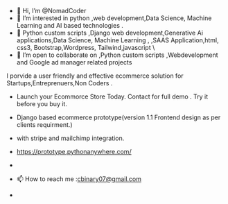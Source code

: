 - 👋 Hi, I’m @NomadCoder
- 👀 I’m interested in python ,web development,Data Science, Machine Learning and AI based technologies .
- 🌱  Python custom scripts ,Django web development,Generative Ai applications,Data Science, Machine Learning ,  ,SAAS Application,html, css3, Bootstrap,Wordpress, Tailwind,javascript \
- 💞️ I’m open to collaborate on ,Python custom scripts ,Webdevelopment and Google ad manager related projects

 I porvide a user friendly and effective ecommerce solution for Startups,Entreprenuers,Non Coders .
- Launch your Ecommorce Store Today.
Contact for full demo . 
Try it before you buy it.
- Django based ecommerce prototype(version 1.1 Frontend design as per clients requirment.)
- with stripe and mailchimp integration.
- https://prototype.pythonanywhere.com/
- 


 
- 📫 How to reach me  :cbinary07@gmail.com
- 


<!---
NomadCoder101/NomadCoder101 is a ✨ special ✨ repository because its `README.md` (this file) appears on your GitHub profile.
You can click the Preview link to take a look at your changes.
--->
